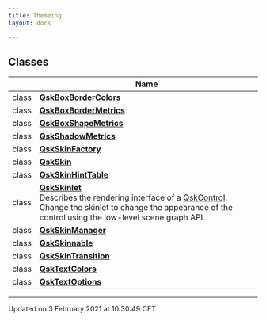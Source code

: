 ```yaml
---
title: Themeing
layout: docs

---
```



## Classes

|                | Name           |
| -------------- | -------------- |
| class | **[QskBoxBorderColors](/docs/classes/class_qsk_box_border_colors/)**  |
| class | **[QskBoxBorderMetrics](/docs/classes/class_qsk_box_border_metrics/)**  |
| class | **[QskBoxShapeMetrics](/docs/classes/class_qsk_box_shape_metrics/)**  |
| class | **[QskShadowMetrics](/docs/classes/class_qsk_shadow_metrics/)**  |
| class | **[QskSkinFactory](/docs/classes/class_qsk_skin_factory/)**  |
| class | **[QskSkin](/docs/classes/class_qsk_skin/)**  |
| class | **[QskSkinHintTable](/docs/classes/class_qsk_skin_hint_table/)**  |
| class | **[QskSkinlet](/docs/classes/class_qsk_skinlet/)** <br>Describes the rendering interface of a [QskControl](). Change the skinlet to change the appearance of the control using the low-level scene graph API.  |
| class | **[QskSkinManager](/docs/classes/class_qsk_skin_manager/)**  |
| class | **[QskSkinnable](/docs/classes/class_qsk_skinnable/)**  |
| class | **[QskSkinTransition](/docs/classes/class_qsk_skin_transition/)**  |
| class | **[QskTextColors](/docs/classes/class_qsk_text_colors/)**  |
| class | **[QskTextOptions](/docs/classes/class_qsk_text_options/)**  |












-------------------------------

Updated on  3 February 2021 at 10:30:49 CET